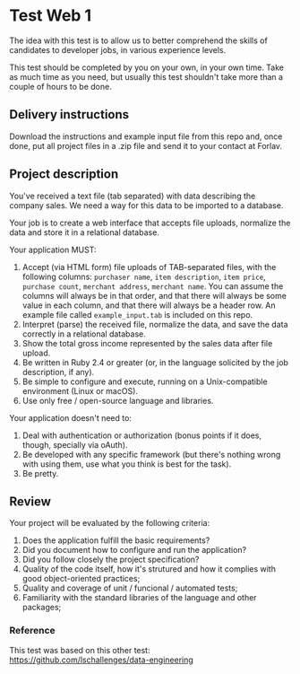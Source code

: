 # Test Web 1

The idea with this test is to allow us to better comprehend the skills of candidates to developer jobs, in various experience levels.

This test should be completed by you on your own, in your own time. Take as much time as you need, but usually this test shouldn't take more than a couple of hours to be done.

## Delivery instructions

Download the instructions and example input file from this repo and, once done, put all project files in a .zip file and send it to your contact at Forlav.

## Project description

You've received a text file (tab separated) with data describing the company sales. We need a way for this data to be imported to a database.

Your job is to create a web interface that accepts file uploads, normalize the data and store it in a relational database.

Your application MUST:

1. Accept (via HTML form) file uploads of TAB-separated files, with the following columns: `purchaser name`, `item description`, `item price`, `purchase count`, `merchant address`, `merchant name`. You can assume the columns will always be in that order, and that there will always be some value in each column, and that there will always be a header row. An example file called `example_input.tab` is included on this repo.
1. Interpret (parse) the received file, normalize the data, and save the data correctly in a relational database.
1. Show the total gross income represented by the sales data after file upload.
1. Be written in Ruby 2.4 or greater (or, in the language solicited by the job description, if any).
1. Be simple to configure and execute, running on a Unix-compatible environment (Linux or macOS).
1. Use only free / open-source language and libraries.

Your application doesn't need to:

1. Deal with authentication or authorization (bonus points if it does, though, specially via oAuth).
1. Be developed with any specific framework (but there's nothing wrong with using them, use what you think is best for the task).
1. Be pretty.

## Review

Your project will be evaluated by the following criteria:

1. Does the application fulfill the basic requirements?
1. Did you document how to configure and run the application?
1. Did you follow closely the project specification?
1. Quality of the code itself, how it's strutured and how it complies with good object-oriented practices;
1. Quality and coverage of unit / funcional / automated tests;
1. Familiarity with the standard libraries of the language and other packages;

### Reference

This test was based on this other test: https://github.com/lschallenges/data-engineering
